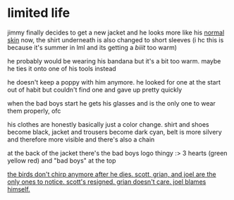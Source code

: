 # limited life

jimmy finally decides to get a new jacket and he looks more like his [normal skin](<https://namemc.com/skin/7e482a83e69ed469>) now, the shirt underneath is also changed to short sleeves (i hc this is because it's summer in lml and its getting a *biiit* too warm)

he probably would be wearing his bandana but it's a bit too warm. maybe he ties it onto one of his tools instead

he doesn't keep a poppy with him anymore. he looked for one at the start out of habit but couldn't find one and gave up pretty quickly

when the bad boys start he gets his glasses and is the only one to wear them properly, ofc

his clothes are honestly basically just a color change. shirt and shoes become black, jacket and trousers become dark cyan, belt is more silvery and therefore more visible and there's also a chain

at the back of the jacket there's the bad boys logo thingy :> 3 hearts (green yellow red) and "bad boys" at the top

[the birds don't chirp anymore after he dies. scott, grian, and joel are the only ones to notice. scott's resigned. grian doesn't care. joel blames himself.](https://github.com/goldstargloww/gold-screams-into-the-void/blob/main/ideas/traffic%20lives/chirping.md)
